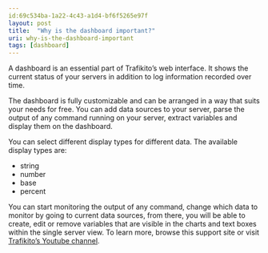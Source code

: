 ```yaml
---
id:69c534ba-1a22-4c43-a1d4-bf6f5265e97f
layout: post
title:  "Why is the dashboard important?"
uri: why-is-the-dashboard-important
tags: [dashboard]
---
```


A dashboard is an essential part of Trafikito’s web interface. It shows the current status of your servers in addition
to log information recorded over time.

<!--more-->

The dashboard is fully customizable and can be arranged in a way that suits your needs for free. You can add data sources to your server, parse the output of any command running on your server, extract variables and display them on the dashboard.

You can select different display types for different data. The available display types are:

*   string
*   number
*   base
*   percent

You can start monitoring the output of any command, change which data to monitor by going to current data sources,
from there, you will be able to create, edit or remove variables that are visible in the charts and text boxes within
the single server view. To learn more, browse this support site or 
visit [Trafikito’s Youtube channel](https://www.youtube.com/channel/UCofioaADtesyD75204ngeoQ).
